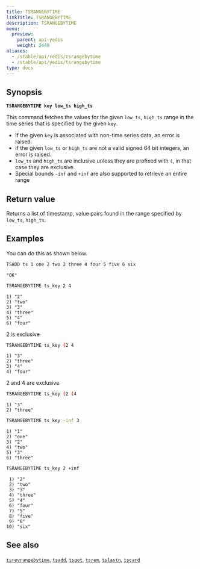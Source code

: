 ```yaml
---
title: TSRANGEBYTIME
linkTitle: TSRANGEBYTIME
description: TSRANGEBYTIME
menu:
  preview:
    parent: api-yedis
    weight: 2440
aliases:
  - /stable/api/redis/tsrangebytime
  - /stable/api/yedis/tsrangebytime
type: docs
---
```


## Synopsis

**`TSRANGEBYTIME key low_ts high_ts`**

This command fetches the values for the given `low_ts`, `high_ts` range in the time series that is
specified by the given `key`.

- If the given `key` is associated with non-time series data, an error is raised.
- If the given `low_ts` or `high_ts` are not a valid signed 64 bit integers, an error is raised.
- `low_ts` and `high_ts` are inclusive unless they are prefixed with `(`, in that case they are
exclusive.
- Special bounds `-inf` and `+inf` are also supported to retrieve an entire range

## Return value

Returns a list of timestamp, value pairs found in the range specified by `low_ts`, `high_ts`.

## Examples

You can do this as shown below.

```sh
TSADD ts 1 one 2 two 3 three 4 four 5 five 6 six
```

```
"OK"
```

```sh
TSRANGEBYTIME ts_key 2 4
```

```
1) "2"
2) "two"
3) "3"
4) "three"
5) "4"
6) "four"
```
2 is exclusive

```sh
TSRANGEBYTIME ts_key (2 4
```

```
1) "3"
2) "three"
3) "4"
4) "four"
```

2 and 4 are exclusive

```sh
TSRANGEBYTIME ts_key (2 (4
```

```
1) "3"
2) "three"
```

```sh
TSRANGEBYTIME ts_key -inf 3
```

```
1) "1"
2) "one"
3) "2"
4) "two"
5) "3"
6) "three"
```

```sh
TSRANGEBYTIME ts_key 2 +inf
```

```
 1) "2"
 2) "two"
 3) "3"
 4) "three"
 5) "4"
 6) "four"
 7) "5"
 8) "five"
 9) "6"
10) "six"
```

## See also

[`tsrevrangebytime`](../tsrevrangebytime/), [`tsadd`](../tsadd/), [`tsget`](../tsget/),
[`tsrem`](../tsrem/), [`tslastn`](../tslastn/), [`tscard`](../tscard/)
